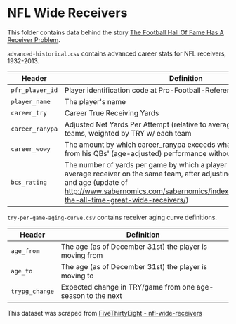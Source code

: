 # NFL Wide Receivers

This folder contains data behind the story [The Football Hall Of Fame Has A Receiver Problem](http://fivethirtyeight.com/features/the-football-hall-of-fame-has-a-receiver-problem/).

`advanced-historical.csv` contains advanced career stats for NFL receivers, 1932-2013.

Header | Definition
---|---------
`pfr_player_id` | Player identification code at Pro-Football-Reference.com
`player_name` | The player's name
`career_try` | Career True Receiving Yards
`career_ranypa` | Adjusted Net Yards Per Attempt (relative to average) of player's career teams, weighted by TRY w/ each team
`career_wowy` | The amount by which career_ranypa exceeds what would be expected from his QBs' (age-adjusted) performance without the receiver
`bcs_rating` | The number of yards per game by which a player would outgain an average receiver on the same team, after adjusting for teammate quality and age (update of http://www.sabernomics.com/sabernomics/index.php/2005/02/ranking-the-all-time-great-wide-receivers/)

`try-per-game-aging-curve.csv` contains receiver aging curve definitions.

Header | Definition
---|---------
`age_from` | The age (as of December 31st) the player is moving from
`age_to` | The age (as of December 31st) the player is moving to
`trypg_change` | Expected change in TRY/game from one age-season to the next

This dataset was scraped from [FiveThirtyEight - nfl-wide-receivers](https://github.com/fivethirtyeight/data/tree/master/nfl-wide-receivers)
